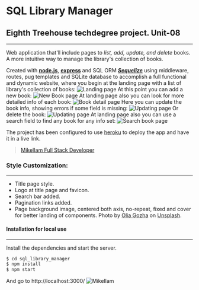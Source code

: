 # SQL Library Manager

## Eighth Treehouse techdegree project. Unit-08
---
Web application that'll include pages to _list, add, update, and delete_ books. A more intuitive way to manage the library's collection of books.

Created with [**node.js**](https://github.com/nodejs), [**express**](https://github.com/expressjs) and SQL ORM [***Sequelize***](https://github.com/sequelize/sequelize) using middleware, routes, pug templates and SQLite database to accomplish a full functional and dynamic website, where you begin at the landing page with a list of library's collection of books:
![Landing page](https://res.cloudinary.com/da3z5stec/image/upload/v1599235765/Sql%20Library%20Manager/landing_page_g4fs65.png)
At this point you can add a new book: 
![New Book page](https://res.cloudinary.com/da3z5stec/image/upload/v1599236503/Sql%20Library%20Manager/Create_new_book_wgkzsj.png)
At landing page also you can look for more detailed info of each book:
![Book detail page](https://res.cloudinary.com/da3z5stec/image/upload/v1599236302/Sql%20Library%20Manager/book_detail_bsqmdd.png)
Here you can update the book info, showing errors if some field is missing: 
![Updating page](https://res.cloudinary.com/da3z5stec/image/upload/v1599236399/Sql%20Library%20Manager/error_updating_book_wid2rp.png)
Or delete the book: 
![Updating page](https://res.cloudinary.com/da3z5stec/image/upload/v1599236545/Sql%20Library%20Manager/delete_book_ivjolk.png)
At landing page also you can use a search field to find any book for any info set:
![Search book page](https://res.cloudinary.com/da3z5stec/image/upload/v1599236723/Sql%20Library%20Manager/search_books_ex30cc.png)

The project has been configured to use [heroku](https://www.heroku.com) to deploy the app and have it in a live link.
> [MikelIam Full Stack Developer](https://sqllibrarymanagersite.herokuapp.com)

### Style Customization:
---
* Title page style.
* Logo at title page and favicon.
* Search bar added.
* Pagination links added.
* Page background image, centered both axis, no-repeat, fixed and cover for better landing of components. Photo by [Olia Gozha]("https://unsplash.com/@olia?utm_source=unsplash&amp;utm_medium=referral&amp;utm_content=creditCopyText") on [Unsplash](https://unsplash.com/?utm_source=unsplash&utm_medium=referral&utm_content=creditCopyText).

#### Installation for local use
---
Install the dependencies and start the server.
```sh
$ cd sql_library_manager
$ npm install
$ npm start
```
And go to http://localhost:3000/
![MikelIam](https://res.cloudinary.com/da3z5stec/image/upload/v1597004412/Portfolio/logo_about_pemkn6.jpg)